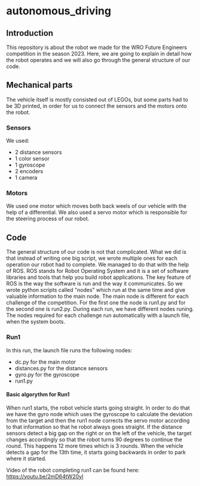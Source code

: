 # autonomous_driving

## Introduction
This repository is about the robot we made for the WRO Future Engineers competition in the season 2023. Here, we are going to explain in detail how the robot operates and we will also go through the general structure of our code.

## Mechanical parts
The vehicle itself is mostly consisted out of LEGOs, but some parts had to be 3D printed, in order for us to connect the sensors and the motors onto the robot. 
### Sensors
We used:
- 2 distance sensors
- 1 color sensor
- 1 gyroscope
- 2 encoders
- 1 camera
### Motors
We used one motor which moves both back weels of our vehicle with the help of a differential. We also used a servo motor which is responsible for the steering process of our robot.

## Code
The general structure of our code is not that complicated. What we did is that instead of writing one big script, we wrote multiple ones for each operation our robot had to complete. We managed to do that with the help of ROS. ROS stands for Robot Operating System and it is a set of software libraries and tools that help you build robot applications. The key feature of ROS is the way the software is run and the way it communicates. So we wrote python scripts called "nodes" which run at the same time and give valuable information to the main node. The main node is different for each challenge of the competition. For the first one the node is run1.py and for the second one is run2.py. During each run, we have different nodes runing. The nodes required for each challenge run automatically with a launch file, when the system boots.
### Run1
In this run, the launch file runs the following nodes:
- dc.py for the main motor
- distances.py for the distance sensors
- gyro.py for the gyroscope
- run1.py
#### Basic algorythm for Run1
When run1 starts, the robot vehicle starts going straight. In order to do that we have the gyro node which uses the gyroscope to calculate the deviation from the target and then the run1 node corrects the servo motor according to that information so that he robot always goes straight. If the distance sensors detect a big gap on the right or on the left of the vehicle, the target changes accordingly so that the robot turns 90 degrees to continue the round. This happens 12 more times which is 3 rounds. When the vehicle detects a gap for the 13th time, it starts going backwards in order to park where it started.

Video of the robot completing run1 can be found here: https://youtu.be/2mD64tW20yI






